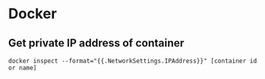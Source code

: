 Docker
======


## Get private IP address of container

```
docker inspect --format="{{.NetworkSettings.IPAddress}}" [container id or name]
```
